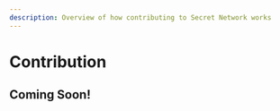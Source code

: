 ```yaml
---
description: Overview of how contributing to Secret Network works
---
```


# Contribution

## Coming Soon!
